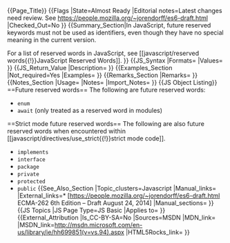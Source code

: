 {{Page_Title}}
{{Flags
|State=Almost Ready
|Editorial notes=Latest changes need review. See https://people.mozilla.org/~jorendorff/es6-draft.html
|Checked_Out=No
}}
{{Summary_Section|In JavaScript, future reserved keywords must not be used as identifiers, even though they have no special meaning in the current version.

For a list of reserved words in JavaScript, see [[javascript/reserved words{{!}}JavaScript Reserved Words]].
}}
{{JS_Syntax
|Formats=
|Values=
}}
{{JS_Return_Value
|Description=
}}
{{Examples_Section
|Not_required=Yes
|Examples=
}}
{{Remarks_Section
|Remarks=
}}
{{Notes_Section
|Usage=
|Notes=
|Import_Notes=
}}
{{JS Object Listing}}
==Future reserved words==
The following are future reserved words:

* <code>enum</code>
* <code>await</code> (only treated as a reserved word in modules)

==Strict mode future reserved words==
The following are also future reserved words when encountered within [[javascript/directives/use_strict{{!}}strict mode code]].

* <code>implements</code>
* <code>interface</code>
* <code>package</code>
* <code>private</code>
* <code>protected</code>
* <code>public</code>
{{See_Also_Section
|Topic_clusters=Javascript
|Manual_links=
|External_links=* [https://people.mozilla.org/~jorendorff/es6-draft.html ECMA-262 6th Edition – Draft August 24, 2014]
|Manual_sections=
}}
{{JS Topics
|JS Page Type=JS Basic
|Applies to=
}}
{{External_Attribution
|Is_CC-BY-SA=No
|Sources=MSDN
|MDN_link=
|MSDN_link=http://msdn.microsoft.com/en-us/library/ie/hh699851(v=vs.94).aspx
|HTML5Rocks_link=
}}